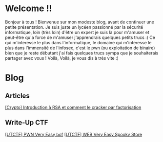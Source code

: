 # Welcome !!

Bonjour à tous ! Bienvenue sur mon modeste blog, avant de continuer une petite présentation. Je suis juste un lycéen passionné par la sécurité informatique, loin (très loin) d'être un expert je suis là pour m'amuser et peut-être qu'a force de m'amuser j'apprendrais quelques petits trucs :) Ce qui m'interesse le plus dans l'informatique, le domaine qui m'interesse le plus dans l'immensité de l'infosec, c'est le pwn (ou exploitation de binaire) bien que je reste débutant j'ai fais quelques trucs sympa que je souhaiterais partager avec vous ! Voilà, Voilà, je vous dis à très vite :)

# Blog 

## Articles

[ \[Crypto\] Introduction à RSA et comment le cracker par factorisation](https://astatesec.github.io/articles/rsa/)

## Write-Up CTF

[ \[UTCTF\] PWN Very Easy bof](articles/utbof)
[ \[UTCTF\] WEB Very Easy Spooky Store](articles/utxxe)
